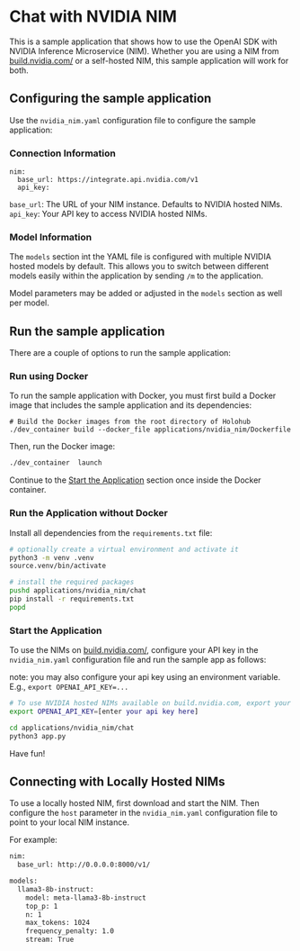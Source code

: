 # Chat with NVIDIA NIM

This is a sample application that shows how to use the OpenAI SDK with NVIDIA Inference Microservice (NIM). Whether you are using a NIM from [build.nvidia.com/](https://build.nvidia.com/) or a self-hosted NIM, this sample application will work for both.

## Configuring the sample application

Use the `nvidia_nim.yaml` configuration file to configure the sample application:

### Connection Information

```
nim:
  base_url: https://integrate.api.nvidia.com/v1
  api_key:

```

`base_url`: The URL of your NIM instance. Defaults to NVIDIA hosted NIMs.
`api_key`: Your API key to access NVIDIA hosted NIMs.

### Model Information

The `models` section int the YAML file is configured with multiple NVIDIA hosted models by default. This allows you to switch between different models easily within the application by sending `/m` to the application.

Model parameters may be added or adjusted in the `models` section as well per model.

## Run the sample application

There are a couple of options to run the sample application:

### Run using Docker

To run the sample application with Docker, you must first build a Docker image that includes the sample application and its dependencies:

```
# Build the Docker images from the root directory of Holohub
./dev_container build --docker_file applications/nvidia_nim/Dockerfile
```

Then, run the Docker image:

```bash
./dev_container  launch
```

Continue to the [Start the Application](#start-the-application) section once inside the Docker container.

### Run the Application without Docker

Install all dependencies from the `requirements.txt` file:

```bash
# optionally create a virtual environment and activate it
python3 -m venv .venv
source.venv/bin/activate

# install the required packages
pushd applications/nvidia_nim/chat
pip install -r requirements.txt
popd
```

### Start the Application

To use the NIMs on [build.nvidia.com/](https://build.nvidia.com/), configure your API key in the `nvidia_nim.yaml` configuration file and run the sample app as follows:

note: you may also configure your api key using an environment variable.
E.g., `export OPENAI_API_KEY=...`

```bash
# To use NVIDIA hosted NIMs available on build.nvidia.com, export your API key first
export OPENAI_API_KEY=[enter your api key here]

cd applications/nvidia_nim/chat
python3 app.py
```

Have fun!


## Connecting with Locally Hosted NIMs

To use a locally hosted NIM, first download and start the NIM.
Then configure the `host` parameter in the `nvidia_nim.yaml` configuration file to point to your local NIM instance.

For example:

```bash
nim:
  base_url: http://0.0.0.0:8000/v1/

models:
  llama3-8b-instruct:
    model: meta-llama3-8b-instruct
    top_p: 1
    n: 1
    max_tokens: 1024
    frequency_penalty: 1.0
    stream: True
```